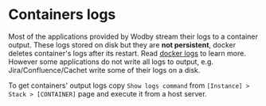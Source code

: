 # Containers logs

Most of the applications provided by Wodby stream their logs to a container output. These logs stored on disk but they are **not persistent**, docker deletes container's logs after its restart. Read [docker logs](https://docs.docker.com/engine/reference/commandline/logs/) to learn more. However some applications do not write all logs to output, e.g. Jira/Confluence/Cachet write some of their logs on a disk. 

To get containers' output logs copy `Show logs command` from `[Instance] > Stack > [CONTAINER]` page and execute it from a host server. 
